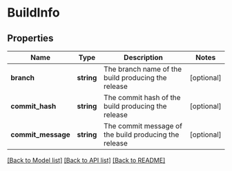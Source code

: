 # BuildInfo

## Properties
Name | Type | Description | Notes
------------ | ------------- | ------------- | -------------
**branch** | **string** | The branch name of the build producing the release | [optional] 
**commit_hash** | **string** | The commit hash of the build producing the release | [optional] 
**commit_message** | **string** | The commit message of the build producing the release | [optional] 

[[Back to Model list]](../README.md#documentation-for-models) [[Back to API list]](../README.md#documentation-for-api-endpoints) [[Back to README]](../README.md)

